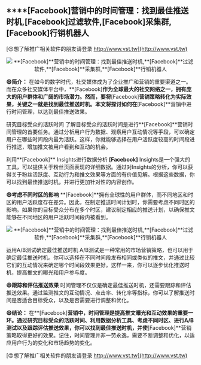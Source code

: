 ## ****[Facebook]**营销中的时间管理：找到最佳推送时机,**[Facebook]**过滤软件,**[Facebook]**采集群,**[Facebook]**行销机器人**

[😍想了解推广相关软件的朋友请登录 http://www.vst.tw](http://www.vst.tw)

 <center><img src="https://vst.tw/MP4/tuiguang/png/5.png" alt="**[Facebook]**营销中的时间管理：找到最佳推送时机,**[Facebook]**过滤软件,**[Facebook]**采集群,**[Facebook]**行销机器人"></center>

**😄简介：**
在如今的数字时代，社交媒体成为了企业推广和营销的重要渠道之一。而在众多社交媒体平台中，**[Facebook]**作为全球最大的社交网络之一，拥有庞大的用户群体和广阔的市场潜力。然而，要将**[Facebook]**营销策略转化为实际效果，关键之一就是找到最佳推送时机。本文将探讨如何在**[Facebook]**营销中进行时间管理，以达到最佳推送效果。

研究目标受众的活跃时间
了解目标受众的活跃时间是进行**[Facebook]**营销时间管理的首要任务。通过分析用户行为数据、观察用户互动情况等手段，可以确定用户在哪些时间段内最为活跃。这样，你就能够选择在用户活跃度较高的时间段进行推送，增加推文被用户看到和互动的机会。

利用**[Facebook]** Insights进行数据分析
**[Facebook]** Insights是一个强大的工具，可以提供关于粉丝页面表现的详细数据。通过对Insights的分析，你可以获得关于粉丝活跃度、互动行为和推文效果等方面的有价值见解。根据这些数据，你可以找到最佳推送时机，并进行更加针对性的内容创作。

**😄考虑不同时区的影响**
**[Facebook]**拥有全球性的用户群体，而不同地区和时区的用户活跃度存在差异。因此，在制定推送时间计划时，你需要考虑不同时区的影响。如果你的目标受众分布在多个时区，建议制定相应的推送计划，以确保推文能够在不同地区的用户活跃时间段内被看到。

 <center><img src="https://vst.tw/MP4/tuiguang/png/6.png" alt="**[Facebook]**营销中的时间管理：找到最佳推送时机,**[Facebook]**过滤软件,**[Facebook]**采集群,**[Facebook]**行销机器人"></center>

运用A/B测试确定最佳推送时机
A/B测试是一种常用的市场营销策略，也可以用于确定最佳推送时机。你可以选择在不同时间段发布相同或类似的推文，并通过比较它们的互动情况来确定哪个时间段效果更好。这样一来，你可以逐步优化推送时机，提高推文的曝光和用户参与度。

**😄跟踪和评估推送效果**
时间管理不仅仅是确定最佳推送时机，还需要跟踪和评估推送效果。通过监测推文的互动情况、点击率、转化率等指标，你可以了解推送时间是否适合目标受众，以及是否需要进行调整和优化。

**😄结论：**
在**[Facebook]**营销中，时间管理是提高推文曝光和互动效果的重要一环。通过研究目标受众的活跃时间、利用数据分析工具、考虑不同时区、进行A/B测试以及跟踪评估推送效果，你可以找到最佳推送时机，并使**[Facebook]**营销策略取得更好的效果。记住，时间管理并非一劳永逸，需要不断调整和优化，以适应用户行为的变化和市场趋势的变化。

[😍想了解推广相关软件的朋友请登录 http://www.vst.tw](http://www.vst.tw)



